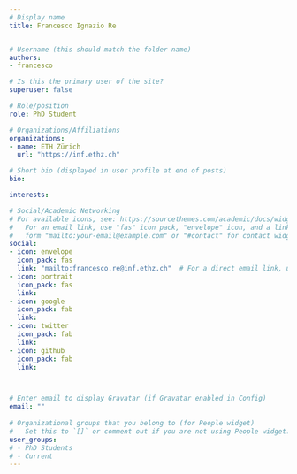 ```yaml
---
# Display name
title: Francesco Ignazio Re


# Username (this should match the folder name)
authors:
- francesco

# Is this the primary user of the site?
superuser: false

# Role/position
role: PhD Student

# Organizations/Affiliations
organizations:
- name: ETH Zürich
  url: "https://inf.ethz.ch"

# Short bio (displayed in user profile at end of posts)
bio: 

interests:

# Social/Academic Networking
# For available icons, see: https://sourcethemes.com/academic/docs/widgets/#icons
#   For an email link, use "fas" icon pack, "envelope" icon, and a link in the
#   form "mailto:your-email@example.com" or "#contact" for contact widget.
social:
- icon: envelope
  icon_pack: fas
  link: "mailto:francesco.re@inf.ethz.ch"  # For a direct email link, use "mailto:test@example.org".
- icon: portrait
  icon_pack: fas
  link: 
- icon: google
  icon_pack: fab
  link: 
- icon: twitter
  icon_pack: fab
  link: 
- icon: github
  icon_pack: fab
  link: 



# Enter email to display Gravatar (if Gravatar enabled in Config)
email: ""
  
# Organizational groups that you belong to (for People widget)
#   Set this to `[]` or comment out if you are not using People widget.  
user_groups:
# - PhD Students
# - Current
---
```



